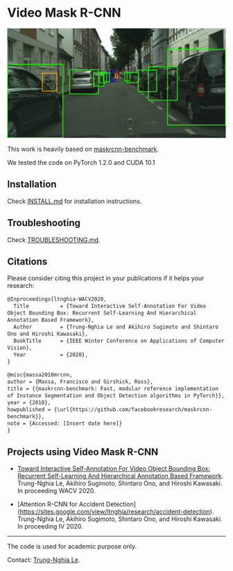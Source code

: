 Video Mask R-CNN
==================================

![](munster_000098_000019_leftImg8bit.jpg)

This work is heavily based on [maskrcnn-benchmark](https://github.com/facebookresearch/maskrcnn-benchmark).

We tested the code on PyTorch 1.2.0 and CUDA 10.1

## Installation

Check [INSTALL.md](INSTALL.md) for installation instructions.

## Troubleshooting
Check [TROUBLESHOOTING.md](TROUBLESHOOTING.md).

## Citations
Please consider citing this project in your publications if it helps your research:

```
@Inproceedings{ltnghia-WACV2020,
  Title          = {Toward Interactive Self-Annotation For Video Object Bounding Box: Recurrent Self-Learning And Hierarchical Annotation Based Framework},
  Author         = {Trung-Nghia Le and Akihiro Sugimoto and Shintaro Ono and Hiroshi Kawasaki},
  BookTitle      = {IEEE Winter Conference on Applications of Computer Vision},
  Year           = {2020},
}
```

```
@misc{massa2018mrcnn,
author = {Massa, Francisco and Girshick, Ross},
title = {{maskrcnn-benchmark: Fast, modular reference implementation of Instance Segmentation and Object Detection algorithms in PyTorch}},
year = {2018},
howpublished = {\url{https://github.com/facebookresearch/maskrcnn-benchmark}},
note = {Accessed: [Insert date here]}
}
```

## Projects using Video Mask R-CNN

- [Toward Interactive Self-Annotation For Video Object Bounding Box: Recurrent Self-Learning And Hierarchical Annotation Based Framework](https://sites.google.com/view/ltnghia/research/video-self-annotation). 
  Trung-Nghia Le, Akihiro Sugimoto, Shintaro Ono, and Hiroshi Kawasaki.
  In proceeding WACV 2020.
  
 - [Attention R-CNN for Accident Detection] (https://sites.google.com/view/ltnghia/research/accident-detection). 
  Trung-Nghia Le, Akihiro Sugimoto, Shintaro Ono, and Hiroshi Kawasaki.
  In proceeding IV 2020.

------------------
The code is used for academic purpose only.

Contact: [Trung-Nghia Le](https://sites.google.com/view/ltnghia).

